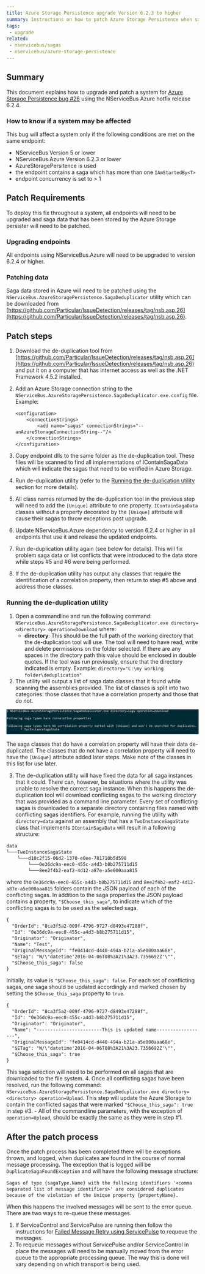 ```yaml
---
title: Azure Storage Persistence upgrade Version 6.2.3 to higher
summary: Instructions on how to patch Azure Storage Persistence when saga duplication occurs.
tags:
 - upgrade
related:
 - nservicebus/sagas
 - nservicebus/azure-storage-persistence
---
```


## Summary

This document explains how to upgrade and patch a system for [Azure Storage Persistence bug #26](https://github.com/Particular/NServiceBus.AzureStoragePersistence/issues/26) using the NServiceBus Azure hotfix release 6.2.4.

### How to know if a system may be affected

This bug will affect a system only if the following conditions are met on the same endpoint: 
- NServiceBus Version 5 or lower
- NServiceBus.Azure Version 6.2.3 or lower
- AzureStoragePersitence is used
- the endpoint contains a saga which has more than one `IAmStartedBy<T>`
- endpoint concurrency is set to > 1

## Patch Requirements
To deploy this fix throughout a system, all endpoints will need to be upgraded and saga data that has been stored by the Azure Storage persister will need to be patched.

### Upgrading endpoints

All endpoints using NServiceBus.Azure will need to be upgraded to version 6.2.4 or higher.

### Patching data
Saga data stored in Azure will need to be patched using the `NServiceBus.AzureStoragePersistence.SagaDeduplicator` utility which can be downloaded from [https://github.com/Particular/IssueDetection/releases/tag/nsb.asp.26](https://github.com/Particular/IssueDetection/releases/tag/nsb.asp.26).

## Patch steps

1. Download the de-duplication tool from [https://github.com/Particular/IssueDetection/releases/tag/nsb.asp.26](https://github.com/Particular/IssueDetection/releases/tag/nsb.asp.26) and put it on a computer that has internet access as well as the .NET Framework 4.5.2 installed.
2. Add an Azure Storage connection string to the `NServiceBus.AzureStoragePersistence.SagaDeduplicator.exe.config` file. Example:
	
	```		
	<configuration>  
		<connectionStrings>  
			<add name="sagas" connectionStrings="--anAzureStorageConnectionString--"/>  
		</connectionStrings> 
	</configuration>
	```
3. Copy endpoint dlls to the same folder as the de-duplication tool. These files will be scanned to find all implementations of IContainSagaData which will indicate the sagas that need to be verified in Azure Storage.
4. Run de-duplication utility (refer to the [Running the de-duplication utility](#running-the-de-duplication-utility) section for more details).
5. All class names returned by the de-duplication tool in the previous step will need to add the `[Unique]` attribute to one property. `IContainSagaData` classes without a property decorated by the `[Unique]` attribute will cause their sagas to throw exceptions post upgrade.
6. Update NServiceBus.Azure dependency to version 6.2.4 or higher in all endpoints that use it and release the updated endpoints.
7. Run de-duplication utility again (see below for details). This will fix problem saga data or list conflicts that were introduced to the data store while steps #5 and #6 were being performed.
8. If the de-duplication utility has output any classes that require the identification of a correlation property, then return to step #5 above and address those classes.

### Running the de-duplication utility
1. Open a commandline and run the following command: `NServiceBus.AzureStoragePersistence.SagaDeduplicator.exe directory=<directory> operation=Download` where:
	- **directory**: This should be the full path of the working directory that the de-duplication tool will use. The tool will need to have read, write and delete permissions on the folder selected. If there are any spaces in the directory path this value should be enclosed in double quotes. If the tool was run previously, ensure that the directory indicated is empty. Example: `directory="C:\my working folder\deduplication"`
2. The utility will output a list of saga data classes that it found while scanning the assemblies provided. The list of classes is split into two categories: those classes that have a correlation property and those that do not. 

  ![Deduplication Run](saga-deduplication-1.png "width=50%") 

  The saga classes that do have a correlation property will have their data de-duplicated. The classes that do not have a correlation property will need to have the `[Unique]` attribute added later steps. Make note of the classes in this list for use later.

3. The de-duplication utility will have fixed the data for all saga instances that it could. There can, however, be situations where the utility was unable to resolve the correct saga instance. When this happens the de-duplication tool will download conflicting sagas to the working directory that was provided as a command line parameter. Every set of conflicting sagas is downloaded to a separate directory containing files named with conflicting sagas identifiers. For example, running the utility with `directory=data` against an assembly that has a `TwoInstanceSagaState` class that implements `IContainSagaData` will result in a following structure:
```
data
└───TwoInstanceSagaState
    └───d10c2f15-06d2-1370-e0ee-781710b5d598
        └───0e36dc9a-eec0-455c-a4d3-b8b275711d15
        └───8ee2f4b2-eaf2-4d12-a87e-a5e000aaa815
```
where the `0e36dc9a-eec0-455c-a4d3-b8b275711d15` and `8ee2f4b2-eaf2-4d12-a87e-a5e000aaa815` folders contain the JSON payload of each of the conflicting sagas. In addition to the saga properties the JSON payload contains a property, `"$Choose_this_saga"`, to indicate which of the conflicting sagas is to be used as the selected saga.
```
{
  "OrderId": "8ca3f5a2-009f-4796-9727-d8493e47288f",
  "Id": "0e36dc9a-eec0-455c-a4d3-b8b275711d15",
  "Originator": "Originator",
  "Name": "Test",
  "OriginalMessageId": "fe0414cd-d440-494a-b21a-a5e000aaa68e",
  "$ETag": "W/\"datetime'2016-04-06T08%3A21%3A23.7356692Z'\"",
  "$Choose_this_saga": false
}
```
Initially, its value is `"$Choose_this_saga": false`. For each set of conflicting sagas, one saga should be updated accordingly and marked chosen by setting the `$Choose_this_saga` property to `true`.
```
{
  "OrderId": "8ca3f5a2-009f-4796-9727-d8493e47288f",
  "Id": "0e36dc9a-eec0-455c-a4d3-b8b275711d15",
  "Originator": "Originator",
  "Name": "------------------------This is updated name------------------",
  "OriginalMessageId": "fe0414cd-d440-494a-b21a-a5e000aaa68e",
  "$ETag": "W/\"datetime'2016-04-06T08%3A21%3A23.7356692Z'\"",
  "$Choose_this_saga": true
}
```
This saga selection will need to be performed on all sagas that are downloaded to the file system.
4. Once all conflicting sagas have been resolved, run the following command: `NServiceBus.AzureStoragePersistence.SagaDeduplicator.exe directory=<directory> operation=Upload`. This step will update the Azure Storage to contain the conflicted sagas that were marked `"$Choose_this_saga": true` in step #3.
	- All of the commandline parameters, with the exception of `operation=Upload`, should be exactly the same as they were in step #1.


## After the patch process
Once the patch process has been completed there will be exceptions thrown, and logged, when duplicates are found in the course of normal message processing. The exception that is logged will be `DuplicateSagaFoundException` and will have the following message structure:

	Sagas of type {sagaType.Name} with the following identifiers '<comma separated list of message identifiers>' are considered duplicates because of the violation of the Unique property {propertyName}.

When this happens the involved messages will be sent to the error queue. There are two ways to re-queue these messages.
1. If ServiceControl and ServicePulse are running then follow the instructions for [Failed Message Retry using ServicePulse](/servicepulse/#failed-message-retry) to requeue the messages. 
2. To requeue messages without ServicePulse and/or ServiceControl in place the messages will need to be manually moved from the error queue to the appropriate processing queue. The way this is done will vary depending on which transport is being used.
